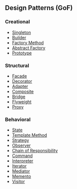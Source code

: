 ## Design Patterns (GoF)

### Creational

* [Singleton][1]
* [Builder][2]
* [Factory Method][3]
* [Abstract Factory][4]
* [Prototype][5]

### Structural

* [Facade][6]
* [Decorator][7]
* [Adapter][8]
* [Composite][9]
* [Bridge][10]
* [Flyweight][11]
* [Proxy][12]

### Behavioral

* [State][13]
* [Template Method][14]
* [Strategy][15]
* [Observer][16]
* [Chain of Responsibility][17]
* [Command][18]
* [Interpreter][19]
* [Iterator][20]
* [Mediator][21]
* [Memento][22]
* [Visitor][23]

[1]: src/main/java/swcs/gof/creational/singleton
[2]: src/main/java/swcs/gof/creational/builder
[3]: src/main/java/swcs/gof/creational/factorymethod
[4]: src/main/java/swcs/gof/creational/abstractfactory
[5]: src/main/java/swcs/gof/creational/prototype

[6]: src/main/java/swcs/gof/structural/facade
[7]: src/main/java/swcs/gof/structural/decorator
[8]: src/main/java/swcs/gof/structural/adapter
[9]: src/main/java/swcs/gof/structural/composite
[10]: src/main/java/swcs/gof/structural/bridge
[11]: src/main/java/swcs/gof/structural/flyweight
[12]: src/main/java/swcs/gof/structural/proxy

[13]: src/main/java/swcs/gof/behavioral/state
[14]: src/main/java/swcs/gof/behavioral/templatemethod
[15]: src/main/java/swcs/gof/behavioral/strategy
[16]: src/main/java/swcs/gof/behavioral/observer
[17]: src/main/java/swcs/gof/behavioral/chainofresponsibility
[18]: src/main/java/swcs/gof/behavioral/command
[19]: src/main/java/swcs/gof/behavioral/interpreter
[20]: src/main/java/swcs/gof/behavioral/iterator
[21]: src/main/java/swcs/gof/behavioral/mediator
[22]: src/main/java/swcs/gof/behavioral/memento
[23]: src/main/java/swcs/gof/behavioral/visitor

